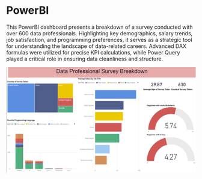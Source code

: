 # PowerBI
This PowerBI dashboard presents a breakdown of a survey conducted with over 600 data professionals. Highlighting key demographics, salary trends, job satisfaction, and programming preferences, it serves as a strategic tool for understanding the landscape of data-related careers. Advanced DAX formulas were utilized for precise KPI calculations, while Power Query played a critical role in ensuring data cleanliness and structure.

![alt text](https://github.com/IbtiD12/PowerBi/blob/main/Dashboard.png)
